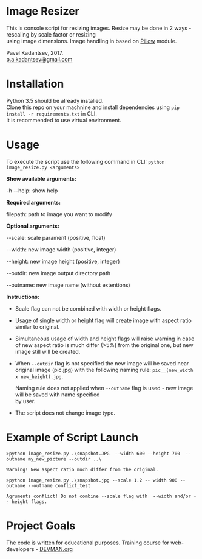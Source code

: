 # Image Resizer

This is console script for resizing images. Resize may be done in 2 ways - rescaling by scale factor or resizing <br />
using image dimensions.
Image handling in based on [Pillow](https://pypi.python.org/pypi/Pillow/) module.

Pavel Kadantsev, 2017. <br/>
p.a.kadantsev@gmail.com

# Installation

Python 3.5 should be already installed. <br />
Clone this repo on your machnine and install dependencies using ```pip install -r requirements.txt``` in CLI. <br />
It is recommended to use virtual environment.


# Usage

To execute the script use the following command in CLI: ```python image_resize.py <arguments>```

**Show available arguments:**

-h --help:  show help

**Required arguments:**

filepath:  path to image you want to modify

**Optional arguments:**

--scale:  scale parament (positive, float)

--width:  new image width (positive, integer)

--height:  new image height (positive, integer)

--outdir:  new image output directory path

--outname:  new image name (without extentions) 

**Instructions:**

- Scale flag can not be combined with width or height flags.

- Usage of single width or height flag will create image with aspect ratio similar to original.

- Simultaneous usage of width and height flags will raise warning in case of new aspect ratio
  is much differ (>5%) from the original one, but new image still will be created.
  
- When ```--outdir```  flag is not specified the new image will be saved near original image (pic.jpg)
  with the following naming rule: ```pic__(new_width x new_height).jpg```.
  
  Naming rule does not applied when ```--outname``` flag is used - new image will be saved with name specified <br />
  by user.

- The script does not change image type.

# Example of Script Launch

```
>python image_resize.py .\snapshot.JPG  --width 600 --height 700  --outname my_new_picture --outdir ..\

Warning! New aspect ratio much differ from the original.
```


```
>python image_resize.py .\snapshot.jpg --scale 1.2 -- width 900 --outname --outname conflict_test

Agruments conflict! Do not combine --scale flag with  --width and/or -- height flags.
```


# Project Goals

The code is written for educational purposes. Training course for web-developers - [DEVMAN.org](https://devman.org)
